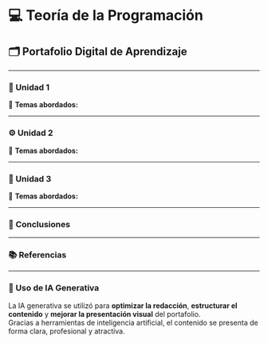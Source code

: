 # 💻 Teoría de la Programación  
## 🗂️ Portafolio Digital de Aprendizaje  
---

### 🧩 Unidad 1 
📘 **Temas abordados:**  

---

### ⚙️ Unidad 2  
📗 **Temas abordados:**  

---

### 🧠 Unidad 3
📙 **Temas abordados:**  

---

### 📝 Conclusiones  

---

### 📚 Referencias  


---

### 🤖 Uso de IA Generativa  
La IA generativa se utilizó para **optimizar la redacción**, **estructurar el contenido** y **mejorar la presentación visual** del portafolio.  
Gracias a herramientas de inteligencia artificial, el contenido se presenta de forma clara, profesional y atractiva.  
